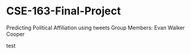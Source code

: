 # CSE-163-Final-Project
Predicting Political Affiliation using tweets
Group Members:
Evan
Walker
Cooper

test